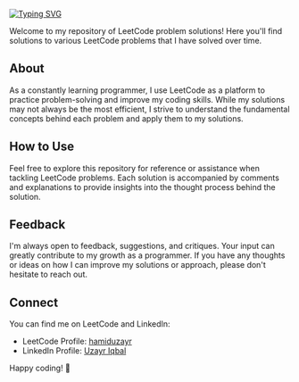 [![Typing SVG](https://readme-typing-svg.demolab.com/?lines=LeetCode+problem+solutions;Python,+Java,+C)](https://git.io/typing-svg)

Welcome to my repository of LeetCode problem solutions! Here you'll find solutions to various LeetCode problems that I have solved over time.

## About

As a constantly learning programmer, I use LeetCode as a platform to practice problem-solving and improve my coding skills. While my solutions may not always be the most efficient, I strive to understand the fundamental concepts behind each problem and apply them to my solutions.

## How to Use

Feel free to explore this repository for reference or assistance when tackling LeetCode problems. Each solution is accompanied by comments and explanations to provide insights into the thought process behind the solution.

## Feedback

I'm always open to feedback, suggestions, and critiques. Your input can greatly contribute to my growth as a programmer. If you have any thoughts or ideas on how I can improve my solutions or approach, please don't hesitate to reach out.

## Connect

You can find me on LeetCode and LinkedIn:

- LeetCode Profile: [hamiduzayr](https://leetcode.com/hamiduzayr/)
- LinkedIn Profile: [Uzayr Iqbal](https://www.linkedin.com/in/uzayriqbal/)

Happy coding! 🚀
